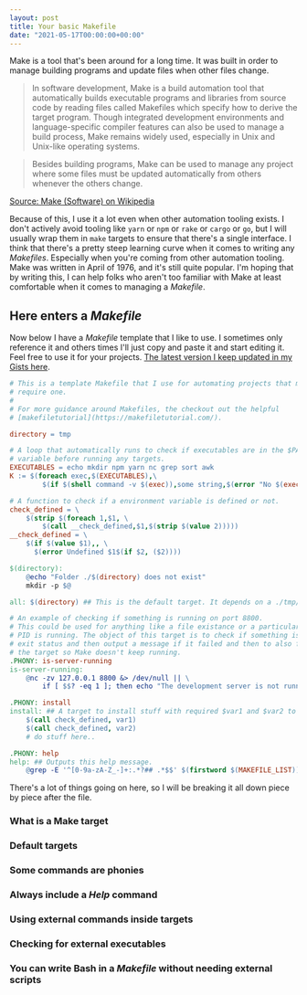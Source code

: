 ```yaml
---
layout: post
title: Your basic Makefile
date: "2021-05-17T00:00:00+00:00"
---
```


Make is a tool that's been around for a long time. It was built in order to
manage building programs and update files when other files change.

> In software development, Make is a build automation tool that automatically
> builds executable programs and libraries from source code by reading files
> called Makefiles which specify how to derive the target program. Though
> integrated development environments and language-specific compiler features can
> also be used to manage a build process, Make remains widely used, especially in
> Unix and Unix-like operating systems.

> Besides building programs, Make can be used to manage any project where some
> files must be updated automatically from others whenever the others change.

[Source: Make (Software) on Wikipedia](https://en.wikipedia.org/wiki/Make_(software))

Because of this, I use it a lot even when other automation tooling exists. I
don't actively avoid tooling like `yarn` or `npm` or `rake` or `cargo` or `go`,
but I will usually wrap them in `make` targets to ensure that there's a single
interface. I think that there's a pretty steep learning curve when it comes to
writing any _Makefiles_. Especially when you're coming from other automation
tooling. Make was written in April of 1976, and it's still quite popular. I'm
hoping that by writing this, I can help folks who aren't too familiar with Make
at least comfortable when it comes to managing a _Makefile_.

## Here enters a _Makefile_

Now below I have a _Makefile_ template that I like to use. I sometimes only
reference it and others times I'll just copy and paste it and start editing it.
Feel free to use it for your projects. [The latest version I keep updated in my
Gists here][gist-makefile].

[gist-makefile]: https://gist.github.com/rogeruiz/c112313f5c480b830b3274fc0ac1ad21

```makefile
# This is a template Makefile that I use for automating projects that might
# require one.
#
# For more guidance around Makefiles, the checkout out the helpful 
# [makefiletutorial](https://makefiletutorial.com/).

directory = tmp

# A loop that automatically runs to check if executables are in the $PATH
# variable before running any targets.
EXECUTABLES = echo mkdir npm yarn nc grep sort awk
K := $(foreach exec,$(EXECUTABLES),\
        $(if $(shell command -v $(exec)),some string,$(error "No $(exec) executable in PATH")))

# A function to check if a environment variable is defined or not.
check_defined = \
    $(strip $(foreach 1,$1, \
        $(call __check_defined,$1,$(strip $(value 2)))))
__check_defined = \
    $(if $(value $1),, \
      $(error Undefined $1$(if $2, ($2))))

$(directory):
	@echo "Folder ./$(directory) does not exist"
	mkdir -p $@

all: $(directory) ## This is the default target. It depends on a ./tmp/ directory to exist...

# An example of checking if something is running on port 8800.
# This could be used for anything like a file existance or a particular
# PID is running. The object of this target is to check if something is true via
# exit status and then output a message if it failed and then to also fail on
# the target so Make doesn't keep running.
.PHONY: is-server-running
is-server-running:
	@nc -zv 127.0.0.1 8800 &> /dev/null || \
		if [ $$? -eq 1 ]; then echo "The development server is not running.\nRun \`make run-server\` in another terminal."; false; fi

.PHONY: install
install: ## A target to install stuff with required $var1 and $var2 to be passed into the target...
	$(call check_defined, var1)
	$(call check_defined, var2)
	# do stuff here..

.PHONY: help
help: ## Outputs this help message.
	@grep -E '^[0-9a-zA-Z_-]+:.*?## .*$$' $(firstword $(MAKEFILE_LIST)) | sort | awk 'BEGIN {FS = ":.*?## "}; {printf "\033[36m%-30s\033[0m %s\n", $$1, $$2}'
```

There's a lot of things going on here, so I will be breaking it all down piece
by piece after the file.

### What is a Make target

### Default targets

### Some commands are phonies

### Always include a _Help_ command

### Using external commands inside targets

### Checking for external executables

### You can write Bash in a _Makefile_ without needing external scripts
